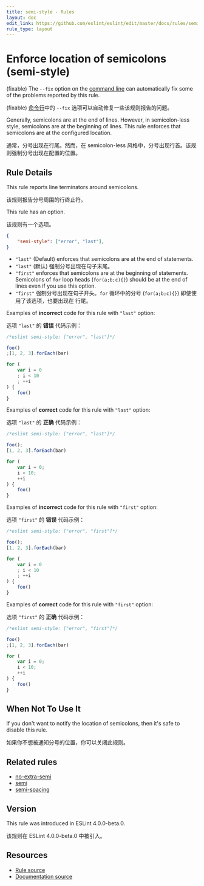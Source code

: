 ```yaml
---
title: semi-style - Rules
layout: doc
edit_link: https://github.com/eslint/eslint/edit/master/docs/rules/semi-style.md
rule_type: layout
---
```

<!-- Note: No pull requests accepted for this file. See README.md in the root directory for details. -->

# Enforce location of semicolons (semi-style)

(fixable) The `--fix` option on the [command line](../user-guide/command-line-interface#fixing-problems) can automatically fix some of the problems reported by this rule.

(fixable) [命令行](../user-guide/command-line-interface#fixing-problems)中的 `--fix` 选项可以自动修复一些该规则报告的问题。

Generally, semicolons are at the end of lines. However, in semicolon-less style, semicolons are at the beginning of lines. This rule enforces that semicolons are at the configured location.

通常，分号出现在行尾。然而，在 semicolon-less 风格中，分号出现行首。该规则强制分号出现在配置的位置。

## Rule Details

This rule reports line terminators around semicolons.

该规则报告分号周围的行终止符。

This rule has an option.

该规则有一个选项。

```json
{
    "semi-style": ["error", "last"],
}
```

- `"last"` (Default) enforces that semicolons are at the end of statements.
- `"last"` (默认) 强制分号出现在句子末尾。
- `"first"` enforces that semicolons are at the beginning of statements. Semicolons of `for` loop heads (`for(a;b;c){}`) should be at the end of lines even if you use this option.
- `"first"` 强制分号出现在句子开头。`for` 循环中的分号 (`for(a;b;c){}`) 即使使用了该选项，也要出现在
行尾。

Examples of **incorrect** code for this rule with `"last"` option:

选项 `"last"` 的 **错误** 代码示例：

```js
/*eslint semi-style: ["error", "last"]*/

foo()
;[1, 2, 3].forEach(bar)

for (
    var i = 0
    ; i < 10
    ; ++i
) {
    foo()
}
```

Examples of **correct** code for this rule with `"last"` option:

选项 `"last"` 的 **正确** 代码示例：

```js
/*eslint semi-style: ["error", "last"]*/

foo();
[1, 2, 3].forEach(bar)

for (
    var i = 0;
    i < 10;
    ++i
) {
    foo()
}
```

Examples of **incorrect** code for this rule with `"first"` option:

选项 `"first"` 的 **错误** 代码示例：

```js
/*eslint semi-style: ["error", "first"]*/

foo();
[1, 2, 3].forEach(bar)

for (
    var i = 0
    ; i < 10
    ; ++i
) {
    foo()
}
```

Examples of **correct** code for this rule with `"first"` option:

选项 `"first"` 的 **正确** 代码示例：

```js
/*eslint semi-style: ["error", "first"]*/

foo()
;[1, 2, 3].forEach(bar)

for (
    var i = 0;
    i < 10;
    ++i
) {
    foo()
}
```

## When Not To Use It

If you don't want to notify the location of semicolons, then it's safe to disable this rule.

如果你不想被通知分号的位置，你可以关闭此规则。

## Related rules

- [no-extra-semi](./no-extra-semi)
- [semi](./semi)
- [semi-spacing](./semi-spacing)

## Version

This rule was introduced in ESLint 4.0.0-beta.0.

该规则在 ESLint 4.0.0-beta.0 中被引入。

## Resources

* [Rule source](https://github.com/eslint/eslint/tree/master/lib/rules/semi-style.js)
* [Documentation source](https://github.com/eslint/eslint/tree/master/docs/rules/semi-style.md)

